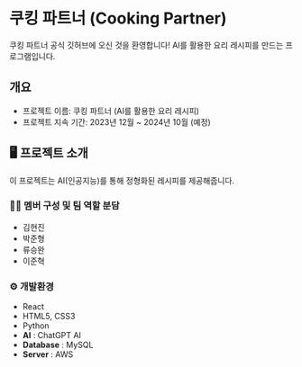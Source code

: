 # 쿠킹 파트너 (Cooking Partner)
쿠킹 파트너 공식 깃허브에 오신 것을 환영합니다!
AI를 활용한 요리 레시피를 만드는 프로그램입니다.

## 개요
- 프로젝트 이름: 쿠킹 파트너 (AI를 활용한 요리 레시피)
- 프로젝트 지속 기간: 2023년 12월 ~ 2024년 10월 (예정)

## 🖥 프로젝트 소개
이 프로젝트는 AI(인공지능)를 통해 정형화된 레시피를 제공해줍니다.
<br>

### 🧑‍💻 멤버 구성 및 팀 역할 분담
 - 김현진
 - 박준형
 - 류승완
 - 이준혁

### ⚙️ 개발환경
 - React
 - HTML5, CSS3
 - Python
 - **AI** : ChatGPT AI
 - **Database** : MySQL
 - **Server** : AWS
